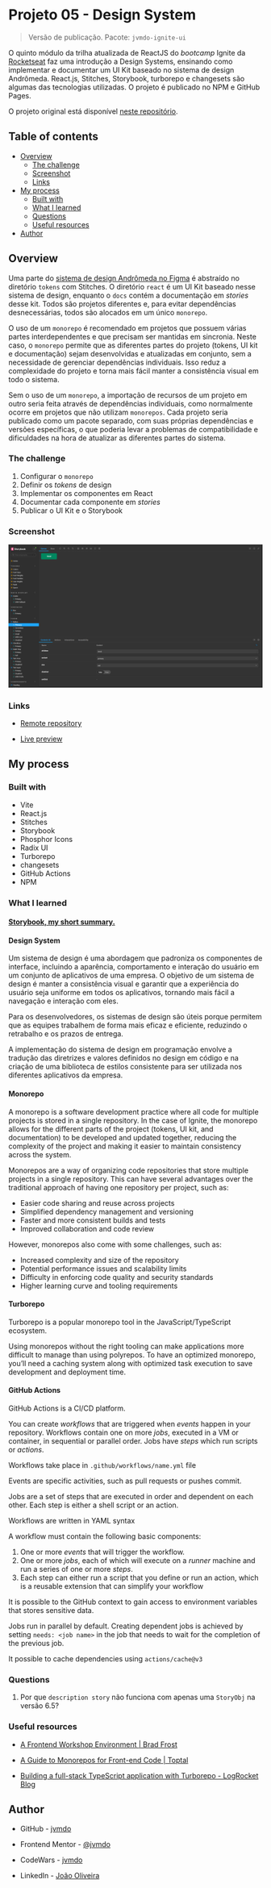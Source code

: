 # Projeto 05 - Design System

> Versão de publicação. Pacote: `jvmdo-ignite-ui`

O quinto módulo da trilha atualizada de ReactJS do *bootcamp* Ignite da [Rocketseat](https://www.rocketseat.com.br/) faz uma introdução a Design Systems, ensinando como implementar e documentar um UI Kit baseado no sistema de design Andrômeda. React.js, Stitches, Storybook, turborepo e changesets são algumas das tecnologias utilizadas. O projeto é publicado no NPM e GitHub Pages.

O projeto original está disponível [neste repositório](https://github.com/rocketseat-education/05-design-system).

## Table of contents

- [Overview](#overview)
  - [The challenge](#the-challenge)
  - [Screenshot](#screenshot)
  - [Links](#links)
- [My process](#my-process)
  - [Built with](#built-with)
  - [What I learned](#what-i-learned)
  - [Questions](#questions)
  - [Useful resources](#useful-resources)
- [Author](#author)

## Overview

Uma parte do [sistema de design Andrômeda no Figma](https://andromeda.rocketseat.dev/) é abstraído no diretório `tokens` com Stitches. O diretório `react` é um UI Kit baseado nesse sistema de design, enquanto o `docs` contém a documentação em *stories* desse kit. Todos são projetos diferentes e, para evitar dependências desnecessárias, todos são alocados em um único `monorepo`.

O uso de um `monorepo` é recomendado em projetos que possuem várias partes interdependentes e que precisam ser mantidas em sincronia. Neste caso, o `monorepo` permite que as diferentes partes do projeto (tokens, UI kit e documentação) sejam desenvolvidas e atualizadas em conjunto, sem a necessidade de gerenciar dependências individuais. Isso reduz a complexidade do projeto e torna mais fácil manter a consistência visual em todo o sistema.

Sem o uso de um `monorepo`, a importação de recursos de um projeto em outro seria feita através de dependências individuais, como normalmente ocorre em projetos que não utilizam `monorepos`. Cada projeto seria publicado como um pacote separado, com suas próprias dependências e versões específicas, o que poderia levar a problemas de compatibilidade e dificuldades na hora de atualizar as diferentes partes do sistema.

### The challenge

1. Configurar o `monorepo`
2. Definir os *tokens* de design
3. Implementar os componentes em React
4. Documentar cada componente em *stories*
5. Publicar o UI Kit e o Storybook

### Screenshot

![Storybook Preview](./screenshots/storybook.png)

### Links

- [Remote repository]()

- [Live preview]()

## My process

### Built with

- Vite
- React.js
- Stitches
- Storybook
- Phosphor Icons
- Radix UI
- Turborepo
- changesets
- GitHub Actions
- NPM

### What I learned

#### [Storybook, my short summary.](./Storybook.md)

#### **Design System**

Um sistema de design é uma abordagem que padroniza os componentes de interface, incluindo a aparência, comportamento e interação do usuário em um conjunto de aplicativos de uma empresa. O objetivo de um sistema de design é manter a consistência visual e garantir que a experiência do usuário seja uniforme em todos os aplicativos, tornando mais fácil a navegação e interação com eles.

Para os desenvolvedores, os sistemas de design são úteis porque permitem que as equipes trabalhem de forma mais eficaz e eficiente, reduzindo o retrabalho e os prazos de entrega.

A implementação do sistema de design em programação envolve a tradução das diretrizes e valores definidos no design em código e na criação de uma biblioteca de estilos consistente para ser utilizada nos diferentes aplicativos da empresa.

#### **Monorepo**

A monorepo is a software development practice where all code for multiple projects is stored in a single repository. In the case of Ignite, the monorepo allows for the different parts of the project (tokens, UI kit, and documentation) to be developed and updated together, reducing the complexity of the project and making it easier to maintain consistency across the system.

Monorepos are a way of organizing code repositories that store multiple projects in a single repository. This can have several advantages over the traditional approach of having one repository per project, such as:

- Easier code sharing and reuse across projects
- Simplified dependency management and versioning
- Faster and more consistent builds and tests
- Improved collaboration and code review

However, monorepos also come with some challenges, such as:

- Increased complexity and size of the repository
- Potential performance issues and scalability limits
- Difficulty in enforcing code quality and security standards
- Higher learning curve and tooling requirements

#### **Turborepo**

Turborepo is a popular monorepo tool in the JavaScript/TypeScript ecosystem.

Using monorepos without the right tooling can make applications more difficult to manage than using polyrepos. To have an optimized monorepo, you’ll need a caching system along with optimized task execution to save development and deployment time.

#### **GitHub Actions**

GitHub Actions is a CI/CD platform.

You can create *workflows* that are triggered when *events* happen in your repository. Workflows contain one on more *jobs*, executed in a VM or container, in sequential or parallel order. Jobs have *steps* which run scripts or *actions*.

Workflows take place in `.github/workflows/name.yml` file

Events are specific activities, such as pull requests or pushes commit.

Jobs are a set of steps that are executed in order and dependent on each other. Each step is either a shell script or an action.

Workflows are written in YAML syntax

A workflow must contain the following basic components:

1. One or more *events* that will trigger the workflow.
2. One or more *jobs*, each of which will execute on a *runner* machine and run a series of one or more *steps*.
3. Each step can either run a script that you define or run an action, which is a reusable extension that can simplify your workflow

It is possible to the GitHub context to gain access to environment variables that stores sensitive data.

Jobs run in parallel by default. Creating dependent jobs is achieved by setting `needs: <job name>` in the job that needs to wait for the completion of the previous job.

It possible to cache dependencies using `actions/cache@v3`

### Questions

1. Por que `description story` não funciona com apenas uma `StoryObj` na versão 6.5?

### Useful resources

- [A Frontend Workshop Environment | Brad Frost](https://bradfrost.com/blog/post/a-frontend-workshop-environment/)

- [A Guide to Monorepos for Front-end Code | Toptal](https://www.toptal.com/front-end/guide-to-monorepos)

- [Building a full-stack TypeScript application with Turborepo - LogRocket Blog](https://blog.logrocket.com/build-full-stack-typescript-application-turborepo/)

## Author

- GitHub - [jvmdo](https://github.com/jvmdo)

- Frontend Mentor - [@jvmdo](https://www.frontendmentor.io/profile/jvmdo)

- CodeWars - [jvmdo](https://www.codewars.com/users/jvmdo)

- LinkedIn - [João Oliveira](https://www.linkedin.com/in/de-oliveira-joao/)
